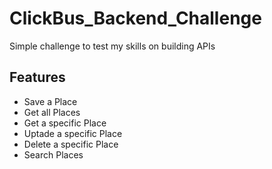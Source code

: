 # ClickBus_Backend_Challenge
Simple challenge to test my skills on building APIs

## Features

- Save a Place
- Get all Places
- Get a specific Place
- Uptade a specific Place
- Delete a specific Place
- Search Places
